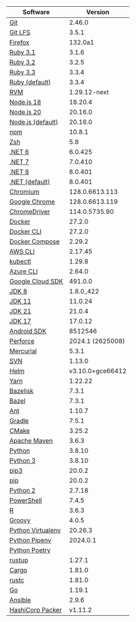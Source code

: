 [//]: # (title: Preinstalled Software on TeamCity Cloud Ubuntu Agents)
[//]: # (auxiliary-id: Preinstalled Software on TeamCity Cloud Ubuntu Agents)

<chunk id="ubuntu-jb-agents">

|Software|Version|
|---|---|
|[Git](https://git-scm.com/)|2.46.0|
|[Git LFS](https://git-lfs.github.com/)|3.5.1|
|[Firefox](https://www.mozilla.org/en-US/firefox/)|132.0a1|
|[Ruby 3.1](https://www.ruby-lang.org/en/)|3.1.6|
|[Ruby 3.2](https://www.ruby-lang.org/en/)|3.2.5|
|[Ruby 3.3](https://www.ruby-lang.org/en/)|3.3.4|
|[Ruby (default)](https://www.ruby-lang.org/en/)|3.3.4|
|[RVM](https://rvm.io/)|1.29.12-next|
|[Node.js 18](https://nodejs.org/)|18.20.4|
|[Node.js 20](https://nodejs.org/)|20.16.0|
|[Node.js (default)](https://nodejs.org/)|20.16.0|
|[npm](https://www.npmjs.com/)|10.8.1|
|[Zsh](https://www.zsh.org/)|5.8|
|[.NET 6](https://dotnet.microsoft.com/)|6.0.425|
|[.NET 7](https://dotnet.microsoft.com/)|7.0.410|
|[.NET 8](https://dotnet.microsoft.com/)|8.0.401|
|[.NET (default)](https://dotnet.microsoft.com/)|8.0.401|
|[Chromium](https://www.chromium.org/)|128.0.6613.113|
|[Google Chrome](https://www.google.com/chrome/)|128.0.6613.119|
|[ChromeDriver](https://chromedriver.chromium.org/)|114.0.5735.90|
|[Docker](https://www.docker.com/)|27.2.0|
|[Docker CLI](https://docs.docker.com/engine/reference/commandline/cli/)|27.2.0|
|[Docker Compose](https://docs.docker.com/compose/)|2.29.2|
|[AWS CLI](https://aws.amazon.com/cli/)|2.17.45|
|[kubectl](https://kubernetes.io/docs/tasks/tools/#kubectl)|1.29.8|
|[Azure CLI](https://docs.microsoft.com/en-us/cli/azure/)|2.64.0|
|[Google Cloud SDK](https://cloud.google.com/sdk)|491.0.0|
|[JDK 8](https://docs.aws.amazon.com/corretto/latest/corretto-8-ug/downloads-list.html)|1.8.0_422|
|[JDK 11](https://docs.aws.amazon.com/corretto/latest/corretto-11-ug/downloads-list.html)|11.0.24|
|[JDK 21](https://docs.aws.amazon.com/corretto/latest/corretto-21-ug/downloads-list.html)|21.0.4|
|[JDK 17](https://docs.aws.amazon.com/corretto/latest/corretto-17-ug/downloads-list.html)|17.0.12|
|[Android SDK](https://developer.android.com/studio/command-line)|8512546|
|[Perforce](https://www.perforce.com/)|2024.1 (2625008)|
|[Mercurial](https://www.mercurial-scm.org/)|5.3.1|
|[SVN](https://subversion.apache.org/)|1.13.0|
|[Helm](https://helm.sh/)|v3.10.0+gce66412|
|[Yarn](https://yarnpkg.com/)|1.22.22|
|[Bazelisk](https://github.com/bazelbuild/bazelisk)|7.3.1|
|[Bazel](https://bazel.build/)|7.3.1|
|[Ant](https://ant.apache.org/)|1.10.7|
|[Gradle](https://gradle.org/)|7.5.1|
|[CMake](https://cmake.org/)|3.25.2|
|[Apache Maven](https://maven.apache.org/)|3.6.3|
|[Python](https://www.python.org/)|3.8.10|
|[Python 3](https://www.python.org/downloads/)|3.8.10|
|[pip3](https://pip.pypa.io/en/stable/)|20.0.2|
|[pip](https://pip.pypa.io/en/stable/)|20.0.2|
|[Python 2](https://www.python.org/downloads/)|2.7.18|
|[PowerShell](https://docs.microsoft.com/en-us/powershell/)|7.4.5|
|[R](https://www.r-project.org/)|3.6.3|
|[Groovy](https://groovy-lang.org/)|4.0.5|
|[Python Virtualenv](https://virtualenv.pypa.io/en/latest/)|20.26.3|
|[Python Pipenv](https://pipenv.pypa.io/en/latest/)|2024.0.1|
|[Python Poetry](https://python-poetry.org/)||
|[rustup](https://rustup.rs/)|1.27.1|
|[Cargo](https://doc.rust-lang.org/cargo/)|1.81.0|
|[rustc](https://doc.rust-lang.org/rustc/what-is-rustc.html)|1.81.0|
|[Go](https://golang.org/)|1.19.1|
|[Ansible](https://www.ansible.com/)|2.9.6|
|[HashiCorp Packer](https://www.packer.io/)|v1.11.2|

</chunk> 
